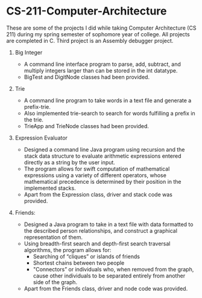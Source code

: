 # CS-211-Computer-Architecture
These are some of the projects I did while taking Computer Architecture (CS 211) during my spring semester of sophomore year of college. All projects are completed in C. Third project is an Assembly debugger project.

  1. Big Integer
      - A command line interface program to parse, add, subtract, and multiply integers larger than can be stored in the int datatype.
      - BigTest and DigitNode classes had been provided.
      
  2. Trie
      - A command line program to take words in a text file and generate a prefix-trie. 
      - Also implemented trie-search to search for words fulfilling a prefix in the trie.    
      - TrieApp and TrieNode classes had been provided.
      
  3. Expression Evaluator
      - Designed a command line Java program using recursion and the stack data structure to evaluate arithmetic expressions entered             directly as a string by the user input. 
      - The program allows for swift computation of mathematical expressions using a variety of different operators, whose mathematical         precedence is determined by their position in the implemented stacks.
      - Apart from the Expression class, driver and stack code was provided.
      
  4. Friends:
      - Designed a Java program to take in a text file with data formatted to the described person relationships, and construct a                graphical representation of them. 
      - Using breadth-first search and depth-first search traversal algorithms, the program allows for:
        - Searching of “cliques” or islands of friends 
        - Shortest chains between two people
        - "Connectors” or individuals who, when removed from the graph, cause other individuals to be separated entirely from                      another side of the graph.   
      - Apart from the Friends class, driver and node code was provided.
      
